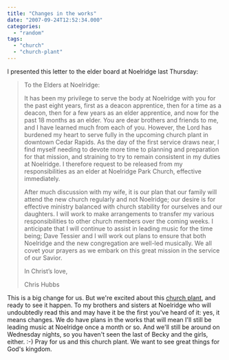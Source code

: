 ```yaml
---
title: "Changes in the works"
date: "2007-09-24T12:52:34.000"
categories: 
  - "random"
tags: 
  - "church"
  - "church-plant"
---
```


I presented this letter to the elder board at Noelridge last Thursday:

> To the Elders at Noelridge:
> 
> It has been my privilege to serve the body at Noelridge with you for the past eight years, first as a deacon apprentice, then for a time as a deacon, then for a few years as an elder apprentice, and now for the past 18 months as an elder. You are dear brothers and friends to me, and I have learned much from each of you. However, the Lord has burdened my heart to serve fully in the upcoming church plant in downtown Cedar Rapids. As the day of the first service draws near, I find myself needing to devote more time to planning and preparation for that mission, and straining to try to remain consistent in my duties at Noelridge. I therefore request to be released from my responsibilities as an elder at Noelridge Park Church, effective immediately.
> 
> After much discussion with my wife, it is our plan that our family will attend the new church regularly and not Noelridge; our desire is for effective ministry balanced with church stability for ourselves and our daughters. I will work to make arrangements to transfer my various responsibilities to other church members over the coming weeks. I anticipate that I will continue to assist in leading music for the time being; Dave Tessier and I will work out plans to ensure that both Noelridge and the new congregation are well-led musically. We all covet your prayers as we embark on this great mission in the service of our Savior.
> 
> In Christ’s love,
> 
> Chris Hubbs

This is a big change for us. But we're excited about this [church plant](http://www.icatcp.org), and ready to see it happen. To my brothers and sisters at Noelridge who will undoubtedly read this and may have it be the first you've heard of it: yes, it means changes. We do have plans in the works that will mean I'll still be leading music at Noelridge once a month or so. And we'll still be around on Wednesday nights, so you haven't seen the last of Becky and the girls, either. :-) Pray for us and this church plant. We want to see great things for God's kingdom.

